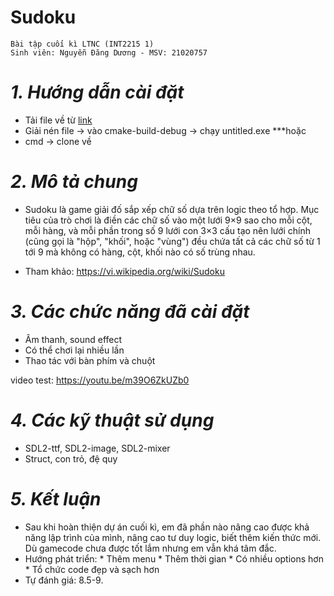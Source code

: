 # Sudoku
```
Bài tập cuối kì LTNC (INT2215 1)
Sinh viên: Nguyễn Đăng Dương - MSV: 21020757
```

# ***1. Hướng dẫn cài đặt***
* Tải file về từ [link](https://l.facebook.com/l.php?u=https%3A%2F%2Fwww.mediafire.com%2Ffile%2F3w652s8wz326zkb%2FSudokugame.zip%2Ffile%3Ffbclid%3DIwAR0M-zgMhnrnBFx3sakaqlt53CLkKdyCmN0rRuTODzlaF7Xz7tVlV2sw2Wo&h=AT18cg7S6voOGEVVYWoAOzN-OBlqgMSqgPUqNGwUBEFqSX31NLDzSS43kJRbWmhKqT0d2Kdlz_Wk5rYKdbt8EfZWHPhRNK7MttuRzhOHrgUVdnvHyV1I5YgVoE3P_p71vORMYQ)
* Giải nén file -> vào cmake-build-debug -> chạy untitled.exe
***hoặc
* cmd -> clone về

# ***2. Mô tả chung***
* Sudoku là game giải đố sắp xếp chữ số dựa trên logic theo tổ hợp. Mục tiêu của trò chơi là điền các chữ số vào một lưới 9×9 sao cho mỗi cột, mỗi hàng, và mỗi phần trong số 9 lưới con 3×3 cấu tạo nên lưới chính (cũng gọi là "hộp", "khối", hoặc "vùng") đều chứa tất cả các chữ số từ 1 tới 9 mà không có hàng, cột, khối nào có số trùng nhau.

* Tham khảo: https://vi.wikipedia.org/wiki/Sudoku
# ***3. Các chức năng đã cài đặt***
* Âm thanh, sound effect
* Có thể chơi lại nhiều lần
* Thao tác với bàn phím và chuột

video test: https://youtu.be/m39O6ZkUZb0
# ***4. Các kỹ thuật sử dụng***
* SDL2-ttf, SDL2-image, SDL2-mixer
* Struct, con trỏ, đệ quy

# ***5. Kết luận***
* Sau khi hoàn thiện dự án cuối kì, em đã phần nào nâng cao được khả năng lập trình của mình, nâng cao tư duy logic, biết thêm kiến thức mới. Dù gamecode chưa được tốt lắm nhưng em vẫn khá tâm đắc.
* Hướng phát triển: * Thêm menu
                    * Thêm thời gian
                    * Có nhiều options hơn
                    * Tổ chức code đẹp và sạch hơn
* Tự đánh giá: 8.5-9.
       
